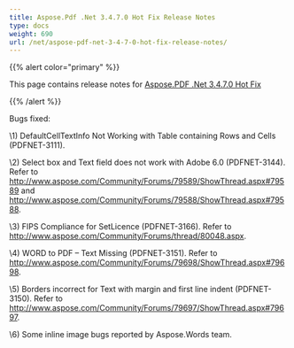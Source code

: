 ```yaml
---
title: Aspose.Pdf .Net 3.4.7.0 Hot Fix Release Notes
type: docs
weight: 690
url: /net/aspose-pdf-net-3-4-7-0-hot-fix-release-notes/
---
```


{{% alert color="primary" %}} 

This page contains release notes for [Aspose.PDF .Net 3.4.7.0 Hot Fix](http://www.aspose.com/downloads/pdf/net/new-releases/aspose.pdf-.net-3.4.7.0-hot-fix/)

{{% /alert %}} 

Bugs fixed: 

\1) DefaultCellTextInfo Not Working with Table containing Rows and Cells (PDFNET-3111). 

\2) Select box and Text field does not work with Adobe 6.0 (PDFNET-3144). Refer to <http://www.aspose.com/Community/Forums/79589/ShowThread.aspx#79589> and <http://www.aspose.com/Community/Forums/79588/ShowThread.aspx#79588>. 

\3) FIPS Compliance for SetLicence (PDFNET-3166). Refer to <http://www.aspose.com/Community/Forums/thread/80048.aspx>. 

\4) WORD to PDF – Text Missing (PDFNET-3151). Refer to <http://www.aspose.com/Community/Forums/79698/ShowThread.aspx#79698>. 

\5) Borders incorrect for Text with margin and first line indent (PDFNET-3150). Refer to <http://www.aspose.com/Community/Forums/79697/ShowThread.aspx#79697>. 

\6) Some inline image bugs reported by Aspose.Words team. 
